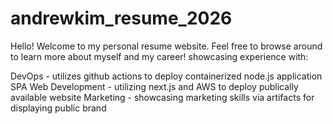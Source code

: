# andrewkim_resume_2026

Hello! Welcome to my personal resume website. Feel free to browse around to learn more about myself and my career!
showcasing experience with:

DevOps - utilizes github actions to deploy containerized node.js application SPA
Web Development - utilizing next.js and AWS to deploy publically available website
Marketing - showcasing marketing skills via artifacts for displaying public brand

